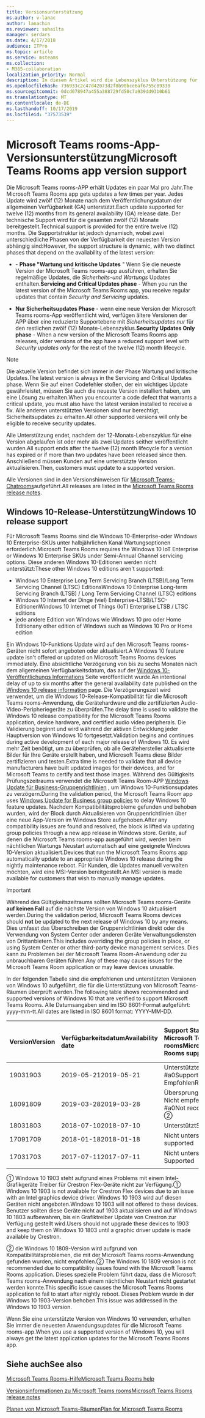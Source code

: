 ```yaml
---
title: Versionsunterstützung
ms.author: v-lanac
author: lanachin
ms.reviewer: sohailta
manager: serdars
ms.date: 4/17/2018
audience: ITPro
ms.topic: article
ms.service: msteams
ms.collection:
- M365-collaboration
localization_priority: Normal
description: In diesem Artikel wird die Lebenszyklus Unterstützung für Microsoft Teams-Chatrooms erläutert.
ms.openlocfilehash: 736933c2c47d42073d2f8b90bce6af6755c89338
ms.sourcegitcommit: 0dcd078947a455a388729fd50c7a939dd93b0b61
ms.translationtype: MT
ms.contentlocale: de-DE
ms.lasthandoff: 10/17/2019
ms.locfileid: "37573539"
---
```

# <a name="microsoft-teams-rooms-app-version-support"></a><span data-ttu-id="07d16-103">Microsoft Teams rooms-App-Versionsunterstützung</span><span class="sxs-lookup"><span data-stu-id="07d16-103">Microsoft Teams Rooms app version support</span></span>
 
<span data-ttu-id="07d16-104">Die Microsoft Teams rooms-APP erhält Updates ein paar Mal pro Jahr.</span><span class="sxs-lookup"><span data-stu-id="07d16-104">The Microsoft Teams Rooms app gets updates a few times per year.</span></span> <span data-ttu-id="07d16-105">Jedes Update wird zwölf (12) Monate nach dem Veröffentlichungsdatum der allgemeinen Verfügbarkeit (GA) unterstützt.</span><span class="sxs-lookup"><span data-stu-id="07d16-105">Each update supported for twelve (12) months from its general availability (GA) release date.</span></span> <span data-ttu-id="07d16-106">Der technische Support wird für die gesamten zwölf (12) Monate bereitgestellt.</span><span class="sxs-lookup"><span data-stu-id="07d16-106">Technical support is provided for the entire twelve (12) months.</span></span> <span data-ttu-id="07d16-107">Die Supportstruktur ist jedoch dynamisch, wobei zwei unterschiedliche Phasen von der Verfügbarkeit der neuesten Version abhängig sind:</span><span class="sxs-lookup"><span data-stu-id="07d16-107">However, the support structure is dynamic, with two distinct phases that depend on the availability of the latest version:</span></span>

- <span data-ttu-id="07d16-108">\- **Phase "Wartung und kritische Updates** " Wenn Sie die neueste Version der Microsoft Teams rooms-app ausführen, erhalten Sie regelmäßige Updates, die *Sicherheits-und Wartungs* Updates enthalten.</span><span class="sxs-lookup"><span data-stu-id="07d16-108">**Servicing and Critical Updates phase** \- When you run the latest version of the Microsoft Teams Rooms app, you receive regular updates that contain *Security and Servicing* updates.</span></span>

- <span data-ttu-id="07d16-109">**Nur Sicherheitsupdates Phase** \- wenn eine neue Version der Microsoft Teams rooms-App veröffentlicht wird, verfügen ältere Versionen der APP über eine reduzierte Supportebene mit *Sicherheitsupdates nur* für den restlichen zwölf (12) Monate-Lebenszyklus.</span><span class="sxs-lookup"><span data-stu-id="07d16-109">**Security Updates Only phase** \- When a new version of the Microsoft Teams Rooms app releases, older versions of the app have a reduced support level with *Security updates only* for the rest of the twelve (12) month lifecycle.</span></span>

> [!NOTE]
> <span data-ttu-id="07d16-110">Die aktuelle Version befindet sich immer in der Phase Wartung und kritische Updates.</span><span class="sxs-lookup"><span data-stu-id="07d16-110">The latest version is always in the Servicing and Critical Updates phase.</span></span> <span data-ttu-id="07d16-111">Wenn Sie auf einen Codefehler stoßen, der ein wichtiges Update gewährleistet, müssen Sie auch die neueste Version installiert haben, um eine Lösung zu erhalten.</span><span class="sxs-lookup"><span data-stu-id="07d16-111">When you encounter a code defect that warrants a critical update, you must also have the latest version installed to receive a fix.</span></span> <span data-ttu-id="07d16-112">Alle anderen unterstützten Versionen sind nur berechtigt, Sicherheitsupdates zu erhalten.</span><span class="sxs-lookup"><span data-stu-id="07d16-112">All other supported versions will only be eligible to receive security updates.</span></span>

<span data-ttu-id="07d16-113">Alle Unterstützung endet, nachdem der 12-Monats-Lebenszyklus für eine Version abgelaufen ist oder mehr als zwei Updates seither veröffentlicht wurden.</span><span class="sxs-lookup"><span data-stu-id="07d16-113">All support ends after the twelve (12) month lifecycle for a version has expired or if more than two updates have been released since then.</span></span> <span data-ttu-id="07d16-114">Anschließend müssen Kunden auf eine unterstützte Version aktualisieren.</span><span class="sxs-lookup"><span data-stu-id="07d16-114">Then, customers must update to a supported version.</span></span>

<span data-ttu-id="07d16-115">Alle Versionen sind in den Versionshinweisen für [Microsoft Teams-Chatrooms](srs2-release-note.md)aufgeführt.</span><span class="sxs-lookup"><span data-stu-id="07d16-115">All releases are listed in the [Microsoft Teams Rooms release notes](srs2-release-note.md).</span></span>

## <a name="windows-10-release-support"></a><span data-ttu-id="07d16-116">Windows 10-Release-Unterstützung</span><span class="sxs-lookup"><span data-stu-id="07d16-116">Windows 10 release support</span></span>

<span data-ttu-id="07d16-117">Für Microsoft Teams Rooms sind die Windows 10-Enterprise-oder Windows 10 Enterprise-SKUs unter halbjährlichen Kanal Wartungsoptionen erforderlich.</span><span class="sxs-lookup"><span data-stu-id="07d16-117">Microsoft Teams Rooms requires the  Windows 10 IoT Enterprise or Windows 10 Enterprise SKUs under Semi-Annual Channel servicing options.</span></span> <span data-ttu-id="07d16-118">Diese anderen Windows 10-Editionen werden nicht unterstützt:</span><span class="sxs-lookup"><span data-stu-id="07d16-118">These other Windows 10 editions aren't supported:</span></span>

- <span data-ttu-id="07d16-119">Windows 10 Enterprise Long Term Servicing Branch (LTSB)/Long Term Servicing Channel (LTSC) Editions</span><span class="sxs-lookup"><span data-stu-id="07d16-119">Windows 10 Enterprise Long-term Servicing Branch (LTSB) / Long Term Servicing Channel (LTSC) editions</span></span>
- <span data-ttu-id="07d16-120">Windows 10 Internet der Dinge (viel) Enterprise-LTSB/LTSC-Editionen</span><span class="sxs-lookup"><span data-stu-id="07d16-120">Windows 10 Internet of Things (IoT) Enterprise LTSB / LTSC editions</span></span>
- <span data-ttu-id="07d16-121">jede andere Edition von Windows wie Windows 10 pro oder Home Edition</span><span class="sxs-lookup"><span data-stu-id="07d16-121">any other edition of Windows such as Windows 10 Pro or Home edition</span></span>

<span data-ttu-id="07d16-122">Ein Windows 10-Funktions Update wird auf den Microsoft Teams rooms-Geräten nicht sofort angeboten oder aktualisiert.</span><span class="sxs-lookup"><span data-stu-id="07d16-122">A Windows 10 feature update isn't offered or updated on Microsoft Teams Rooms devices immediately.</span></span> <span data-ttu-id="07d16-123">Eine absichtliche Verzögerung von bis zu sechs Monaten nach dem allgemeinen Verfügbarkeitsdatum, das auf der [Windows 10-Veröffentlichungs Informations](https://docs.microsoft.com/windows/release-information/) Seite veröffentlicht wurde.</span><span class="sxs-lookup"><span data-stu-id="07d16-123">An intentional delay of up to six months after the general availability date published on the [Windows 10 release information](https://docs.microsoft.com/windows/release-information/) page.</span></span> <span data-ttu-id="07d16-124">Die Verzögerungszeit wird verwendet, um die Windows 10-Release-Kompatibilität für die Microsoft Teams rooms-Anwendung, die Gerätehardware und die zertifizierten Audio-Video-Peripheriegeräte zu überprüfen.</span><span class="sxs-lookup"><span data-stu-id="07d16-124">The delay time is used to validate the Windows 10 release compatibility for the Microsoft Teams Rooms application, device hardware, and certified audio video peripherals.</span></span> <span data-ttu-id="07d16-125">Die Validierung beginnt und wird während der aktiven Entwicklung jeder Hauptversion von Windows 10 fortgesetzt.</span><span class="sxs-lookup"><span data-stu-id="07d16-125">Validation begins and continues during active development of each major release of Windows 10.</span></span> <span data-ttu-id="07d16-126">Es wird mehr Zeit benötigt, um zu überprüfen, ob alle Gerätehersteller aktualisierte Bilder für Ihre Geräte erstellt haben, und Microsoft Teams diese Bilder zertifizieren und testen.</span><span class="sxs-lookup"><span data-stu-id="07d16-126">Extra time is needed to validate that all device manufacturers have built updated images for their devices, and for Microsoft Teams to certify and test those images.</span></span> <span data-ttu-id="07d16-127">Während des Gültigkeits Prüfungszeitraums verwendet die Microsoft Teams Room-APP [Windows Update für Business-Gruppenrichtlinien](https://docs.microsoft.com/windows/deployment/update/waas-manage-updates-wufb) , um Windows 10-Funktionsupdates zu verzögern.</span><span class="sxs-lookup"><span data-stu-id="07d16-127">During the validation period, the Microsoft Teams Room app  uses  [Windows Update for Business group policies](https://docs.microsoft.com/windows/deployment/update/waas-manage-updates-wufb) to delay Windows 10 feature updates.</span></span> <span data-ttu-id="07d16-128">Nachdem Kompatibilitätsprobleme gefunden und behoben wurden, wird der Block durch Aktualisieren von Gruppenrichtlinien über eine neue App-Version im Windows Store aufgehoben.</span><span class="sxs-lookup"><span data-stu-id="07d16-128">After any compatibility issues are found and resolved, the block is lifted via updating group policies through a new app release in Windows store.</span></span> <span data-ttu-id="07d16-129">Geräte, auf denen die Microsoft Teams rooms-app ausgeführt wird, werden beim nächtlichen Wartungs Neustart automatisch auf eine geeignete Windows 10-Version aktualisiert.</span><span class="sxs-lookup"><span data-stu-id="07d16-129">Devices that run the Microsoft Teams Rooms app automatically update to an appropriate Windows 10 release during the nightly maintenance reboot.</span></span> <span data-ttu-id="07d16-130">Für Kunden, die Updates manuell verwalten möchten, wird eine MSI-Version bereitgestellt.</span><span class="sxs-lookup"><span data-stu-id="07d16-130">An MSI version is made available for customers that wish to manually manage updates.</span></span>  

> [!IMPORTANT]
> <span data-ttu-id="07d16-131">Während des Gültigkeitszeitraums sollten Microsoft Teams rooms-Geräte **auf keinen Fall** auf die nächste Version von Windows 10 aktualisiert werden.</span><span class="sxs-lookup"><span data-stu-id="07d16-131">During the validation period, Microsoft Teams Rooms devices should **not** be updated to the next release of Windows 10 by any means.</span></span> <span data-ttu-id="07d16-132">Dies umfasst das Überschreiben der Gruppenrichtlinien direkt oder die Verwendung von System Center oder anderen Geräte Verwaltungsdiensten von Drittanbietern.</span><span class="sxs-lookup"><span data-stu-id="07d16-132">This includes overriding the group policies in place, or using System Center or other third-party device management services.</span></span> <span data-ttu-id="07d16-133">Dies kann zu Problemen bei der Microsoft Teams Room-Anwendung oder zu unbrauchbaren Geräten führen.</span><span class="sxs-lookup"><span data-stu-id="07d16-133">Any of these may cause issues for the Microsoft Teams Room application or may leave devices unusable.</span></span>  

<span data-ttu-id="07d16-134">In der folgenden Tabelle sind die empfohlenen und unterstützten Versionen von Windows 10 aufgeführt, die für die Unterstützung von Microsoft Teams-Räumen überprüft werden.</span><span class="sxs-lookup"><span data-stu-id="07d16-134">The following table shows recommended and supported versions of Windows 10 that are verified to support Microsoft Teams Rooms.</span></span> <span data-ttu-id="07d16-135">Alle Datumsangaben sind im ISO 8601-Format aufgeführt: yyyy-mm-tt.</span><span class="sxs-lookup"><span data-stu-id="07d16-135">All dates are listed in ISO 8601 format: YYYY-MM-DD.</span></span>

|<span data-ttu-id="07d16-136">Version</span><span class="sxs-lookup"><span data-stu-id="07d16-136">Version</span></span>  |<span data-ttu-id="07d16-137">Verfügbarkeitsdatum</span><span class="sxs-lookup"><span data-stu-id="07d16-137">Availability date</span></span>   |<span data-ttu-id="07d16-138">Support Status für Microsoft Teams rooms</span><span class="sxs-lookup"><span data-stu-id="07d16-138">Microsoft Teams Rooms support status</span></span>   |<span data-ttu-id="07d16-139">Microsoft Teams-Chatrooms, minimale Anwendungsversion</span><span class="sxs-lookup"><span data-stu-id="07d16-139">Microsoft Teams Rooms Minimum application version</span></span> | <span data-ttu-id="07d16-140">Empfohlener Betriebssystem-Build</span><span class="sxs-lookup"><span data-stu-id="07d16-140">Recommended OS build</span></span>  |
|:---  |:---       |:---                                  |:---     |:---     |
| <span data-ttu-id="07d16-141">1903</span><span class="sxs-lookup"><span data-stu-id="07d16-141">1903</span></span> |<span data-ttu-id="07d16-142">2019-05-21</span><span class="sxs-lookup"><span data-stu-id="07d16-142">2019-05-21</span></span> |<span data-ttu-id="07d16-143">Unterstützte #a0</span><span class="sxs-lookup"><span data-stu-id="07d16-143">Supported &#x2780;,</span></span> <br/><span data-ttu-id="07d16-144">Empfohlen</span><span class="sxs-lookup"><span data-stu-id="07d16-144">Recommended</span></span>  |<span data-ttu-id="07d16-145">4.2.4.0</span><span class="sxs-lookup"><span data-stu-id="07d16-145">4.2.4.0</span></span> |<span data-ttu-id="07d16-146">18362,356</span><span class="sxs-lookup"><span data-stu-id="07d16-146">18362.356</span></span> |
| <span data-ttu-id="07d16-147">1809</span><span class="sxs-lookup"><span data-stu-id="07d16-147">1809</span></span> |<span data-ttu-id="07d16-148">2019-03-28</span><span class="sxs-lookup"><span data-stu-id="07d16-148">2019-03-28</span></span> |<span data-ttu-id="07d16-149">Übersprungen</span><span class="sxs-lookup"><span data-stu-id="07d16-149">Skipped,</span></span> <br/><span data-ttu-id="07d16-150">Nicht empfehlenswert #a0</span><span class="sxs-lookup"><span data-stu-id="07d16-150">Not recommended &#x2781;</span></span>|<span data-ttu-id="07d16-151">&#x2014;</span><span class="sxs-lookup"><span data-stu-id="07d16-151">&#x2014;</span></span> |<span data-ttu-id="07d16-152">&#x2014;</span><span class="sxs-lookup"><span data-stu-id="07d16-152">&#x2014;</span></span> |
| <span data-ttu-id="07d16-153">1803</span><span class="sxs-lookup"><span data-stu-id="07d16-153">1803</span></span> |<span data-ttu-id="07d16-154">2018-07-10</span><span class="sxs-lookup"><span data-stu-id="07d16-154">2018-07-10</span></span> |<span data-ttu-id="07d16-155">Unterstützt</span><span class="sxs-lookup"><span data-stu-id="07d16-155">Supported</span></span>                             |<span data-ttu-id="07d16-156">4.1.22.0</span><span class="sxs-lookup"><span data-stu-id="07d16-156">4.1.22.0</span></span> |<span data-ttu-id="07d16-157">17134,191</span><span class="sxs-lookup"><span data-stu-id="07d16-157">17134.191</span></span>|
| <span data-ttu-id="07d16-158">1709</span><span class="sxs-lookup"><span data-stu-id="07d16-158">1709</span></span> |<span data-ttu-id="07d16-159">2018-01-18</span><span class="sxs-lookup"><span data-stu-id="07d16-159">2018-01-18</span></span> |<span data-ttu-id="07d16-160">Nicht unterstützt</span><span class="sxs-lookup"><span data-stu-id="07d16-160">Not supported</span></span>                         |<span data-ttu-id="07d16-161">&#x2014;</span><span class="sxs-lookup"><span data-stu-id="07d16-161">&#x2014;</span></span> |<span data-ttu-id="07d16-162">&#x2014;</span><span class="sxs-lookup"><span data-stu-id="07d16-162">&#x2014;</span></span> |
| <span data-ttu-id="07d16-163">1703</span><span class="sxs-lookup"><span data-stu-id="07d16-163">1703</span></span> |<span data-ttu-id="07d16-164">2017-07-11</span><span class="sxs-lookup"><span data-stu-id="07d16-164">2017-07-11</span></span> |<span data-ttu-id="07d16-165">Nicht unterstützt</span><span class="sxs-lookup"><span data-stu-id="07d16-165">Not Supported</span></span>                         |<span data-ttu-id="07d16-166">&#x2014;</span><span class="sxs-lookup"><span data-stu-id="07d16-166">&#x2014;</span></span> |<span data-ttu-id="07d16-167">&#x2014;</span><span class="sxs-lookup"><span data-stu-id="07d16-167">&#x2014;</span></span> |
||||||

<span data-ttu-id="07d16-168">&#x2780; Windows 10 1903 steht aufgrund eines Problems mit einem Intel-Grafikgeräte Treiber für Crestron Flex-Geräte nicht zur Verfügung.</span><span class="sxs-lookup"><span data-stu-id="07d16-168">&#x2780; Windows 10 1903 is not available for Crestron Flex devices due to an issue with an Intel graphics device driver.</span></span> <span data-ttu-id="07d16-169">Windows 10 1903 wird auf diesen Geräten nicht angeboten.</span><span class="sxs-lookup"><span data-stu-id="07d16-169">Windows 10 1903 will not offered to these devices.</span></span> <span data-ttu-id="07d16-170">Benutzer sollten diese Geräte nicht auf 1903 aktualisieren und auf Windows 10 1803 aufbewahren, bis ein Grafiktreiber Update von Crestron zur Verfügung gestellt wird.</span><span class="sxs-lookup"><span data-stu-id="07d16-170">Users should not upgrade these devices to 1903 and keep them on Windows 10 1803 until a graphic driver update is made available by Crestron.</span></span> 

<span data-ttu-id="07d16-171">&#x2781; die Windows 10 1809-Version wird aufgrund von Kompatibilitätsproblemen, die mit der Microsoft Teams rooms-Anwendung gefunden wurden, nicht empfohlen.</span><span class="sxs-lookup"><span data-stu-id="07d16-171">&#x2781; The Windows 10 1809 version is not recommended due to compatibility issues found with the Microsoft Teams Rooms application.</span></span> <span data-ttu-id="07d16-172">Dieses spezielle Problem führt dazu, dass die Microsoft Teams rooms-Anwendung nach einem nächtlichen Neustart nicht gestartet werden konnte.</span><span class="sxs-lookup"><span data-stu-id="07d16-172">This specific issue causes the Microsoft Teams Rooms application to fail to start after nightly reboot.</span></span> <span data-ttu-id="07d16-173">Dieses Problem wurde in der Windows 10 1903-Version behoben.</span><span class="sxs-lookup"><span data-stu-id="07d16-173">This issue was addressed in the Windows 10 1903 version.</span></span>  

<span data-ttu-id="07d16-174">Wenn Sie eine unterstützte Version von Windows 10 verwenden, erhalten Sie immer die neuesten Anwendungsupdates für die Microsoft Teams rooms-app.</span><span class="sxs-lookup"><span data-stu-id="07d16-174">When you use a supported version of Windows 10, you will always get the latest application updates for the Microsoft Teams Rooms app.</span></span>  

## <a name="see-also"></a><span data-ttu-id="07d16-175">Siehe auch</span><span class="sxs-lookup"><span data-stu-id="07d16-175">See also</span></span>

[<span data-ttu-id="07d16-176">Microsoft Teams Rooms-Hilfe</span><span class="sxs-lookup"><span data-stu-id="07d16-176">Microsoft Teams Rooms help</span></span>](https://support.office.com/en-us/article/Skype-Room-Systems-version-2-help-e667f40e-5aab-40c1-bd68-611fe0002ba2)

[<span data-ttu-id="07d16-177">Versionsinformationen zu Microsoft Teams rooms</span><span class="sxs-lookup"><span data-stu-id="07d16-177">Microsoft Teams Rooms release notes</span></span>](srs2-release-note.md)

[<span data-ttu-id="07d16-178">Planen von Microsoft Teams-Räumen</span><span class="sxs-lookup"><span data-stu-id="07d16-178">Plan for Microsoft Teams Rooms</span></span>](skype-room-systems-v2-0.md)
